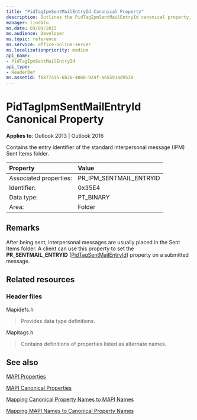 ```yaml
---
title: "PidTagIpmSentMailEntryId Canonical Property"
description: Outlines the PidTagIpmSentMailEntryId canonical property, which contains the entry identifier of the standard interpersonal message (IPM) Sent Items folder.
manager: lindalu
ms.date: 03/09/2015
ms.audience: Developer
ms.topic: reference
ms.service: office-online-server
ms.localizationpriority: medium
api_name:
- PidTagIpmSentMailEntryId
api_type:
- HeaderDef
ms.assetid: f6877435-6b26-4060-924f-a65591ad9538
---
```


# PidTagIpmSentMailEntryId Canonical Property

  
  
**Applies to**: Outlook 2013 | Outlook 2016 
  
Contains the entry identifier of the standard interpersonal message (IPM) Sent Items folder. 
  
|Property|Value|
|:-----|:-----|
|Associated properties:  <br/> |PR_IPM_SENTMAIL_ENTRYID  <br/> |
|Identifier:  <br/> |0x35E4  <br/> |
|Data type:  <br/> |PT_BINARY  <br/> |
|Area:  <br/> |Folder  <br/> |
   
## Remarks

After being sent, interpersonal messages are usually placed in the Sent Items folder. A client can use this property to set the **PR_SENTMAIL_ENTRYID** ([PidTagSentMailEntryId](pidtagsentmailentryid-canonical-property.md)) property on a submitted message. 
  
## Related resources

### Header files

Mapidefs.h
  
> Provides data type definitions.
    
Mapitags.h
  
> Contains definitions of properties listed as alternate names.
    
## See also



[MAPI Properties](mapi-properties.md)
  
[MAPI Canonical Properties](mapi-canonical-properties.md)
  
[Mapping Canonical Property Names to MAPI Names](mapping-canonical-property-names-to-mapi-names.md)
  
[Mapping MAPI Names to Canonical Property Names](mapping-mapi-names-to-canonical-property-names.md)

